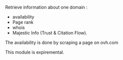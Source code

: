 Retrieve information about one domain :
- availability
- Page rank
- whois
- Majestic Info (Trust & Citation Flow).

The availability is done by scraping a page on ovh.com

This module is expiremental.
